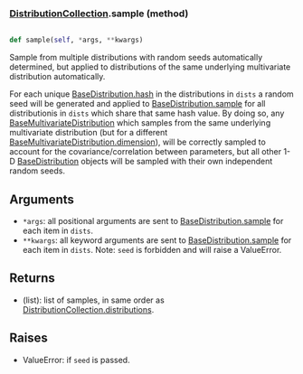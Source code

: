 ### [DistributionCollection](DistributionCollection.md).sample (method)


```py

def sample(self, *args, **kwargs)

```



Sample from multiple distributions with random seeds automatically determined,
but applied to distributions of the same underlying multivariate distribution
automatically.

For each unique [BaseDistribution.hash](BaseDistribution.hash.md) in the distributions in `dists` a
random seed will be generated and applied to [BaseDistribution.sample](BaseDistribution.sample.md)
for all distributionis in `dists` which share that same hash value.  By doing
so, any [BaseMultivariateDistribution](BaseMultivariateDistribution.md) which samples from the same underlying
multivariate distribution (but for a different
[BaseMultivariateDistribution.dimension](BaseMultivariateDistribution.dimension.md)), will be correctly sampled to account
for the covariance/correlation between parameters, but all other 1-D
[BaseDistribution](BaseDistribution.md) objects will be sampled with their own independent
random seeds.

Arguments
-------------
* `*args`: all positional arguments are sent to [BaseDistribution.sample](BaseDistribution.sample.md)
    for each item in `dists`.
* `**kwargs`: all keyword arguments are sent to [BaseDistribution.sample](BaseDistribution.sample.md)
    for each item in `dists`.  Note: `seed` is forbidden and will raise
    a ValueError.

Returns
-------------
* (list): list of samples, in same order as [DistributionCollection.distributions](DistributionCollection.distributions.md).

Raises
----------
* ValueError: if `seed` is passed.

